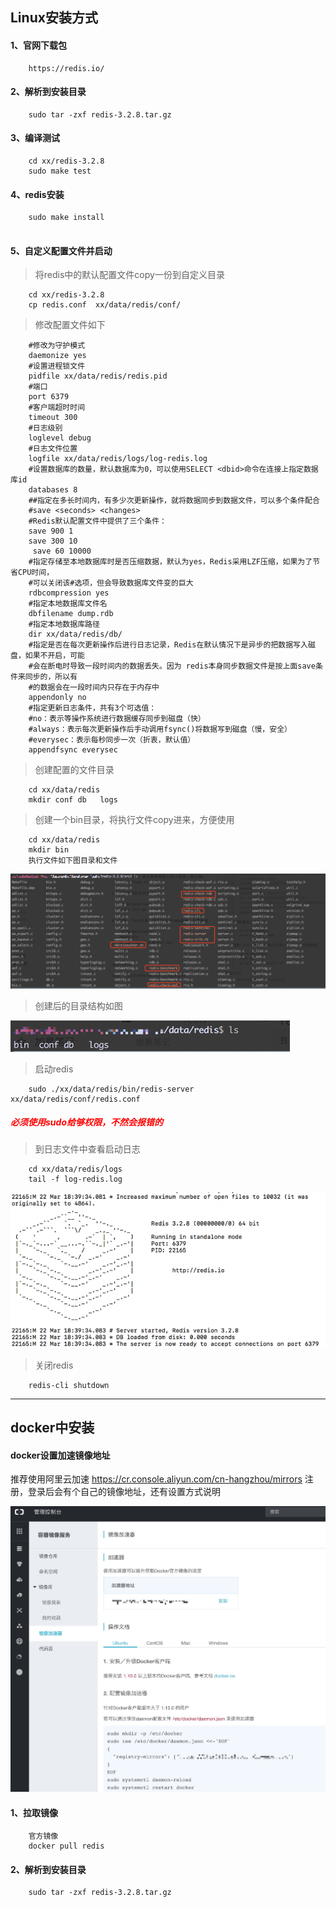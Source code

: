 ## Linux安装方式

#### 1、官网下载包

```
    https://redis.io/
```

#### 2、解析到安装目录

```
    sudo tar -zxf redis-3.2.8.tar.gz
```

#### 3、编译测试

```
    cd xx/redis-3.2.8
    sudo make test
```

#### 4、redis安装

```
    sudo make install
    
```

#### 5、自定义配置文件并启动

> 将redis中的默认配置文件copy一份到自定义目录

```
    cd xx/redis-3.2.8
    cp redis.conf  xx/data/redis/conf/
```

> 修改配置文件如下

```
    #修改为守护模式
    daemonize yes
    #设置进程锁文件
    pidfile xx/data/redis/redis.pid
    #端口
    port 6379
    #客户端超时时间
    timeout 300
    #日志级别
    loglevel debug
    #日志文件位置
    logfile xx/data/redis/logs/log-redis.log
    #设置数据库的数量，默认数据库为0，可以使用SELECT <dbid>命令在连接上指定数据库id
    databases 8
    ##指定在多长时间内，有多少次更新操作，就将数据同步到数据文件，可以多个条件配合
    #save <seconds> <changes>
    #Redis默认配置文件中提供了三个条件：
    save 900 1
    save 300 10
     save 60 10000
    #指定存储至本地数据库时是否压缩数据，默认为yes，Redis采用LZF压缩，如果为了节省CPU时间，
    #可以关闭该#选项，但会导致数据库文件变的巨大
    rdbcompression yes
    #指定本地数据库文件名
    dbfilename dump.rdb
    #指定本地数据库路径
    dir xx/data/redis/db/
    #指定是否在每次更新操作后进行日志记录，Redis在默认情况下是异步的把数据写入磁盘，如果不开启，可能
    #会在断电时导致一段时间内的数据丢失。因为 redis本身同步数据文件是按上面save条件来同步的，所以有
    #的数据会在一段时间内只存在于内存中
    appendonly no
    #指定更新日志条件，共有3个可选值：
    #no：表示等操作系统进行数据缓存同步到磁盘（快）
    #always：表示每次更新操作后手动调用fsync()将数据写到磁盘（慢，安全）
    #everysec：表示每秒同步一次（折衷，默认值）
    appendfsync everysec
```

> 创建配置的文件目录

```
    cd xx/data/redis
    mkdir conf db   logs
```

> 创建一个bin目录，将执行文件copy进来，方便使用

```    
    cd xx/data/redis
    mkdir bin
    执行文件如下图目录和文件
```

![redis执行文件](../pics/getImage-13.png)

> 创建后的目录结构如图

![redis创建后的结构图](../pics/getImage-14.png)

> 启动redis

```   
    sudo ./xx/data/redis/bin/redis-server xx/data/redis/conf/redis.conf
```

##### <font color=red> 必须使用sudo给够权限，不然会报错的 </font>

> 到日志文件中查看启动日志

```
    cd xx/data/redis/logs
    tail -f log-redis.log
```

![redis启动成功日志](../pics/getImage-15.png)

> 关闭redis
```
    redis-cli shutdown
```

---

## docker中安装

#### docker设置加速镜像地址

推荐使用阿里云加速
https://cr.console.aliyun.com/cn-hangzhou/mirrors
注册，登录后会有个自己的镜像地址，还有设置方式说明

![加速地址](../pics/1546158156952.jpg)

#### 1、拉取镜像

```
	官方镜像
    docker pull redis
```

#### 2、解析到安装目录

```
    sudo tar -zxf redis-3.2.8.tar.gz
```
